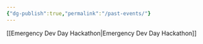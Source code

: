 ```yaml
---
{"dg-publish":true,"permalink":"/past-events/"}
---
```




[[Emergency Dev Day Hackathon\|Emergency Dev Day Hackathon]]